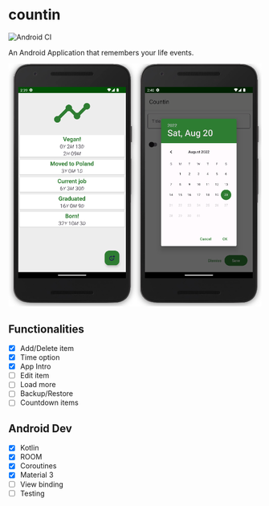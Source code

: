 # countin

![Android CI](https://github.com/Husseinfo/countin/actions/workflows/android.yml/badge.svg)

An Android Application that remembers your life events.

![alt Demo](demo.png)

## Functionalities

- [x] Add/Delete item
- [x] Time option
- [x] App Intro
- [ ] Edit item
- [ ] Load more
- [ ] Backup/Restore
- [ ] Countdown items

## Android Dev

- [x] Kotlin
- [x] ROOM
- [x] Coroutines
- [x] Material 3
- [ ] View binding
- [ ] Testing

